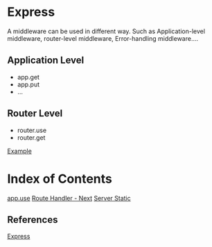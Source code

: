 # Express
A middleware can be used in different way. Such as Application-level middleware, router-level middleware, Error-handling middleware....

## Application Level
* app.get
* app.put
* ...

## Router Level
* router.use
* router.get

[Example](https://stackoverflow.com/questions/27227650/difference-between-app-use-and-router-use-in-express/27228010)

# Index of Contents
[app.use](./contents/app.use.md)
[Route Handler - Next](./contents/rhn.md)
[Server Static](https://expressjs.com/en/4x/api.html#express.static)

## References
[Express](http://expressjs.com/en/guide/using-middleware.html)
